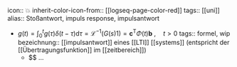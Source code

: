 icon:: 💥
inherit-color-icon-from:: [[logseq-page-color-red]]
tags:: [[uni]] 
alias:: Stoßantwort, impuls response, impulsantwort

- $g(t)=\int_{0}^{t}g(\tau)\delta(t-\tau)\mathrm{d}\tau=\mathcal{L}^{-1}(G(s)1)=\mathbf{c}^{\mathrm{T}}\Phi(t)\mathbf{b}~, \quad t>0$
  tags:: formel, wip
  bezeichnung:: [[impulsantwort]] eines [[LTI]] [[systems]] (entspricht der [[Übertragungsfunktion]] im [[zeitbereich]])
	- $$ ...